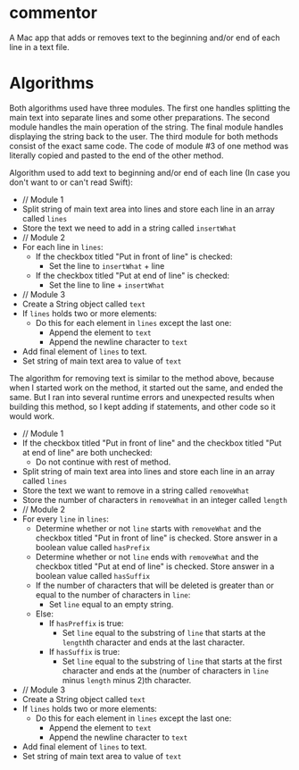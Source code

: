 commentor
=========

A Mac app that adds or removes text to the beginning and/or end of each line in a text file.

Algorithms
=========

Both algorithms used have three modules. The first one handles splitting the main text into separate lines and some other preparations. The second module handles the main operation of the string. The final module handles displaying the string back to the user. The third module for both methods consist of the exact same code. The code of module #3 of one method was literally copied and pasted to the end of the other method.

Algorithm used to add text to beginning and/or end of each line (In case you don't want to or can't read Swift):

- // Module 1
- Split string of main text area into lines and store each line in an array called `lines`
- Store the text we need to add in a string called `insertWhat`
- // Module 2
- For each line in `lines`:
  - If the checkbox titled "Put in front of line" is checked:
    - Set the line to `insertWhat` + line
  - If the checkbox titled "Put at end of line" is checked:
    - Set the line to line + `insertWhat`
- // Module 3
- Create a String object called `text`
- If `lines` holds two or more elements:
  - Do this for each element in `lines` except the last one:
    - Append the element to `text`
    - Append the newline character to `text`
- Add final element of `lines` to text.
- Set string of main text area to value of `text`

The algorithm for removing text is similar to the method above, because when I started work on the method, it started out the same, and ended the same. But I ran into several runtime errors and unexpected results when building this method, so I kept adding if statements, and other code so it would work.

- // Module 1
- If the checkbox titled "Put in front of line" and the checkbox titled "Put at end of line" are both unchecked:
  - Do not continue with rest of method.
- Split string of main text area into lines and store each line in an array called `lines`
- Store the text we want to remove in a string called `removeWhat`
- Store the number of characters in `removeWhat` in an integer called `length`
- // Module 2
- For every `line` in `lines`:
  - Determine whether or not `line` starts with `removeWhat` and the checkbox titled "Put in front of line" is checked. Store answer in a boolean value called `hasPrefix`
  - Determine whether or not `line` ends with `removeWhat` and the checkbox titled "Put at end of line" is checked. Store answer in a boolean value called `hasSuffix`
  - If the number of characters that will be deleted is greater than or equal to the number of characters in `line`:
    - Set `line` equal to an empty string.
  - Else:
    - If `hasPreffix` is true:
      - Set `line` equal to the substring of `line` that starts at the `length`th character and ends at the last character.
    - If `hasSuffix` is true:
      - Set `line` equal to the substring of `line` that starts at the first character and ends at the (number of characters in `line` minus `length` minus 2)th character.
- // Module 3
- Create a String object called `text`
- If `lines` holds two or more elements:
  - Do this for each element in `lines` except the last one:
    - Append the element to `text`
    - Append the newline character to `text`
- Add final element of `lines` to text.
- Set string of main text area to value of `text`
